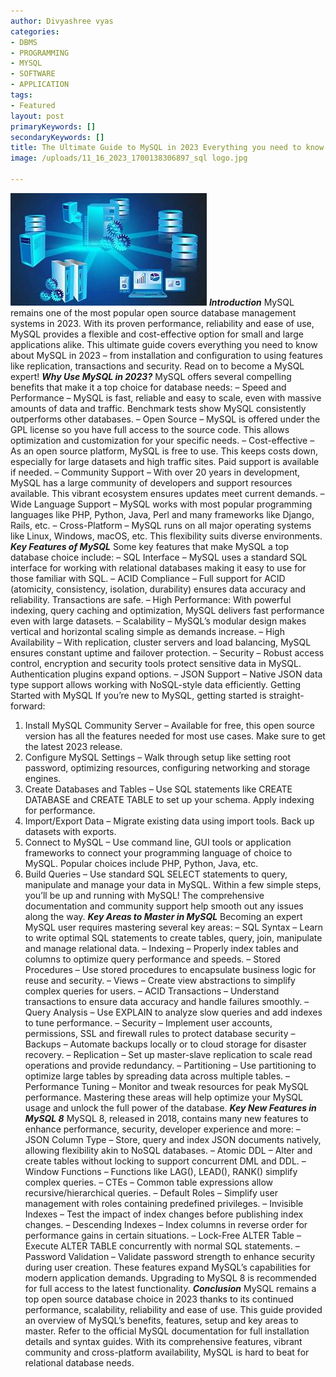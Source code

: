 ```yaml
---
author: Divyashree vyas
categories: 
- DBMS
- PROGRAMMING
- MYSQL
- SOFTWARE
- APPLICATION
tags: 
- Featured
layout: post
primaryKeywords: []
secondaryKeywords: []
title: The Ultimate Guide to MySQL in 2023 Everything you need to know
image: /uploads/11_16_2023_1700138306897_sql logo.jpg

---
```

  
![MySQL](/uploads/11_16_2023_1700138818472_jpeg)
***Introduction***
MySQL remains one of the most popular open source database management systems in 2023. With its proven performance, reliability and ease of use, MySQL provides a flexible and cost-effective option for small and large applications alike. This ultimate guide covers everything you need to know about MySQL in 2023 – from installation and configuration to using features like replication, transactions and security. Read on to become a MySQL expert!
***Why Use MySQL in 2023?***
MySQL offers several compelling benefits that make it a top choice for database needs:
– Speed and Performance – MySQL is fast, reliable and easy to scale, even with massive amounts of data and traffic. Benchmark tests show MySQL consistently outperforms other databases.
– Open Source – MySQL is offered under the GPL license so you have full access to the source code. This allows optimization and customization for your specific needs.
– Cost-effective – As an open source platform, MySQL is free to use. This keeps costs down, especially for large datasets and high traffic sites. Paid support is available if needed.
– Community Support – With over 20 years in development, MySQL has a large community of developers and support resources available. This vibrant ecosystem ensures updates meet current demands.
– Wide Language Support – MySQL works with most popular programming languages like PHP, Python, Java, Perl and many frameworks like Django, Rails, etc.
– Cross-Platform – MySQL runs on all major operating systems like Linux, Windows, macOS, etc. This flexibility suits diverse environments.
***Key Features of MySQL***
Some key features that make MySQL a top database choice include:
– SQL Interface – MySQL uses a standard SQL interface for working with relational databases making it easy to use for those familiar with SQL.
– ACID Compliance – Full support for ACID (atomicity, consistency, isolation, durability) ensures data accuracy and reliability. Transactions are safe.
– High Performance: With powerful indexing, query caching and optimization, MySQL delivers fast performance even with large datasets.
– Scalability – MySQL’s modular design makes vertical and horizontal scaling simple as demands increase.
– High Availability – With replication, cluster servers and load balancing, MySQL ensures constant uptime and failover protection.
– Security – Robust access control, encryption and security tools protect sensitive data in MySQL. Authentication plugins expand options.
– JSON Support – Native JSON data type support allows working with NoSQL-style data efficiently.
Getting Started with MySQL
If you’re new to MySQL, getting started is straight-forward:
1. Install MySQL Community Server – Available for free, this open source version has all the features needed for most use cases. Make sure to get the latest 2023 release.
1. Configure MySQL Settings – Walk through setup like setting root password, optimizing resources, configuring networking and storage engines.
1. Create Databases and Tables – Use SQL statements like CREATE DATABASE and CREATE TABLE to set up your schema. Apply indexing for performance.
1. Import/Export Data – Migrate existing data using import tools. Back up datasets with exports.
1. Connect to MySQL – Use command line, GUI tools or application frameworks to connect your programming language of choice to MySQL. Popular choices include PHP, Python, Java, etc.
1. Build Queries – Use standard SQL SELECT statements to query, manipulate and manage your data in MySQL.
Within a few simple steps, you’ll be up and running with MySQL! The comprehensive documentation and community support help smooth out any issues along the way.
***Key Areas to Master in MySQL***
Becoming an expert MySQL user requires mastering several key areas:
– SQL Syntax – Learn to write optimal SQL statements to create tables, query, join, manipulate and manage relational data.
– Indexing – Properly index tables and columns to optimize query performance and speeds.
– Stored Procedures – Use stored procedures to encapsulate business logic for reuse and security.
– Views – Create view abstractions to simplify complex queries for users.
– ACID Transactions – Understand transactions to ensure data accuracy and handle failures smoothly.
– Query Analysis – Use EXPLAIN to analyze slow queries and add indexes to tune performance.
– Security – Implement user accounts, permissions, SSL and firewall rules to protect database security
– Backups – Automate backups locally or to cloud storage for disaster recovery.
– Replication – Set up master-slave replication to scale read operations and provide redundancy.
– Partitioning – Use partitioning to optimize large tables by spreading data across multiple tables.
– Performance Tuning – Monitor and tweak resources for peak MySQL performance.
Mastering these areas will help optimize your MySQL usage and unlock the full power of the database.
***Key New Features in MySQL 8***
MySQL 8, released in 2018, contains many new features to enhance performance, security, developer experience and more:
– JSON Column Type – Store, query and index JSON documents natively, allowing flexibility akin to NoSQL databases.
– Atomic DDL – Alter and create tables without locking to support concurrent DML and DDL.
– Window Functions – Functions like LAG(), LEAD(), RANK() simplify complex queries.
– CTEs – Common table expressions allow recursive/hierarchical queries.
– Default Roles – Simplify user management with roles containing predefined privileges.
– Invisible Indexes – Test the impact of index changes before publishing index changes.
– Descending Indexes – Index columns in reverse order for performance gains in certain situations.
– Lock-Free ALTER Table – Execute ALTER TABLE concurrently with normal SQL statements.
– Password Validation – Validate password strength to enhance security during user creation.
These features expand MySQL’s capabilities for modern application demands. Upgrading to MySQL 8 is recommended for full access to the latest functionality.
***Conclusion***
MySQL remains a top open source database choice in 2023 thanks to its continued performance, scalability, reliability and ease of use. This guide provided an overview of MySQL’s benefits, features, setup and key areas to master. Refer to the official MySQL documentation for full installation details and syntax guides. With its comprehensive features, vibrant community and cross-platform availability, MySQL is hard to beat for relational database needs.


